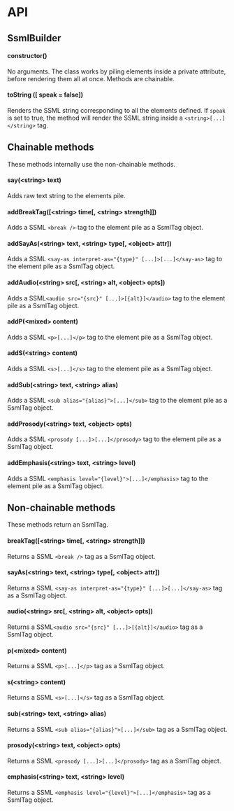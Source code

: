 # API
## SsmlBuilder
#### constructor()
No arguments. The class works by piling elements inside a private attribute, before rendering them all at once. Methods are chainable.

#### toString ([<boolean> speak = false])
Renders the SSML string corresponding to all the elements defined. If `speak` is set to true, the method will render the SSML string inside a `<string>[...]</string>` tag.

## Chainable methods
These methods internally use the non-chainable methods.
#### say(\<string> text)
Adds raw text string to the elements pile.

#### addBreakTag([\<string> time[, \<string> strength]])
Adds a SSML `<break />` tag to the element pile as a SsmlTag object.

#### addSayAs(\<string> text, \<string> type[, \<object> attr])
Adds a SSML `<say-as interpret-as="{type}" [...]>[...]</say-as>` tag to the element pile as a SsmlTag object.

#### addAudio(\<string> src[, \<string> alt, \<object> opts])
Adds a SSML`<audio src="{src}" [...]>[{alt}]</audio>` tag to the element pile as a SsmlTag object.

#### addP(\<mixed> content)
Adds a SSML `<p>[...]</p>` tag to the element pile as a SsmlTag object.

#### addS(\<string> content)
Adds a SSML `<s>[...]</s>` tag to the element pile as a SsmlTag object.

#### addSub(\<string> text, \<string> alias)
Adds a SSML `<sub alias="{alias}">[...]</sub>` tag to the element pile as a SsmlTag object.

#### addProsody(\<string> text, \<object> opts)
Adds a SSML `<prosody [...]>[...]</prosody>` tag to the element pile as a SsmlTag object.

#### addEmphasis(\<string> text, \<string> level)
Adds a SSML `<emphasis level="{level}">[...]</emphasis>` tag to the element pile as a SsmlTag object.

## Non-chainable methods
These methods return an SsmlTag.

#### breakTag([\<string> time[, \<string> strength]])
Returns a SSML `<break />` tag as a SsmlTag object.

#### sayAs(\<string> text, \<string> type[, \<object> attr])
Returns a SSML `<say-as interpret-as="{type}" [...]>[...]</say-as>` tag as a SsmlTag object.

#### audio(\<string> src[, \<string> alt, \<object> opts])
Returns a SSML`<audio src="{src}" [...]>[{alt}]</audio>` tag as a SsmlTag object.

#### p(\<mixed> content)
Returns a SSML `<p>[...]</p>` tag as a SsmlTag object.

#### s(\<string> content)
Returns a SSML `<s>[...]</s>` tag as a SsmlTag object.

#### sub(\<string> text, \<string> alias)
Returns a SSML `<sub alias="{alias}">[...]</sub>` tag as a SsmlTag object.

#### prosody(\<string> text, \<object> opts)
Returns a SSML `<prosody [...]>[...]</prosody>` tag as a SsmlTag object.

#### emphasis(\<string> text, \<string> level)
Returns a SSML `<emphasis level="{level}">[...]</emphasis>` tag as a SsmlTag object.
